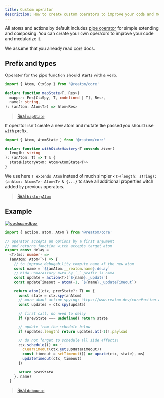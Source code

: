 ```yaml
---
title: Custom operator
description: How to create custom operators to improve your code and modularize it
---
```


All atoms and actions by default includes [pipe operator](/core#atompipe-api) for simple extending and composing. You can create your own operators to improve your code and modularize it.

We assume that you already read [core](/core) docs.

## Prefix and types

Operator for the pipe function should starts with a verb.

```ts
import { Atom, CtxSpy } from '@reatom/core'

declare function mapState<T, Res>(
  mapper: Fn<[CtxSpy, T, undefined | T], Res>,
  name?: string,
): (anAtom: Atom<T>) => Atom<Res>
```

> [Real `mapState`](/package/lens#mapstate)

If operator isn't create a new atom and mutate the passed you should use `with` prefix.

```ts
import { Atom, AtomState } from '@reatom/core'

declare function withStateHistory<T extends Atom>(
  length: string,
): (anAtom: T) => T & {
  stateHistoryAtom: Atom<AtomState<T>>
}
```

We use here `T extends Atom` instead of much simpler `<T>(length: string): (anAtom: Atom<T>) Atom<T> & {...}` to save all additional properties witch added by previous operators.

> [Real `historyAtom`](/package/undo)

## Example

[![codesandbox](https://codesandbox.io/static/img/play-codesandbox.svg)](https://codesandbox.io/p/sandbox/reatom-custom-operator-example-mym3vo)

```ts
import { action, atom, Atom } from '@reatom/core'

// operator accepts an options by a first argument
// and returns function witch accepts target atom
export const delay =
  <T>(ms: number) =>
  (anAtom: Atom<T>) => {
    // to improve debugability compute name of the new atom
    const name = `${anAtom.__reatom.name}.delay`
    // hide unnecessary meta by `_` prefix in name
    const update = action<T>(`${name}._update`)
    const updateTimeout = atom(-1, `${name}._updateTimeout`)

    return atom((ctx, prevState?: T) => {
      const state = ctx.spy(anAtom)
      // more about action spying: https://www.reatom.dev/core#action-api
      const updates = ctx.spy(update)

      // first call, no need to delay
      if (prevState === undefined) return state

      // update from the schedule below
      if (updates.length) return updates.at(-1)!.payload

      // do not forget to schedule all side effects!
      ctx.schedule(() => {
        clearTimeout(ctx.get(updateTimeout))
        const timeout = setTimeout(() => update(ctx, state), ms)
        updateTimeout(ctx, timeout)
      })

      return prevState
    }, name)
  }
```

> [Real `debounce`](https://www.reatom.dev/package/lens#debounce)
